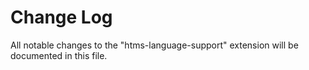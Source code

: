 # Change Log

All notable changes to the "htms-language-support" extension will be documented in this file.
